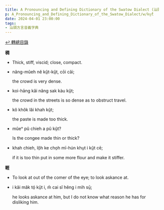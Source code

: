 ```yaml
---
title: A Pronouncing and Defining Dictionary of the Swatow Dialect (汕頭方言音義字典) / kṳ̂t
p: A_Pronouncing_and_Defining_Dictionary_of_the_Swatow_Dialect/w/kṳ̂t
date: 2024-04-01 23:00:00
tags: 
- 汕頭方言音義字典
---
```


[↩️ 轉總目錄](/A_Pronouncing_and_Defining_Dictionary_of_the_Swatow_Dialect)


**稠**
- Thick, stiff, viscid; close, compact.

- nâng-mûeh nĕ kṳ̂t-kṳ̂t, cōi căi;

  the crowd is very dense.

- koi-hāng kâi nâng sak kàu kṳ̂t;

  the crowd in the streets is so dense as to obstruct travel.

- kô khôk lâi khah kṳ̂t;

  the paste is made too thick.

- mûeⁿ pû chieh a pû kṳ̂t?

  Is the congee made thin or thick?

- khah chieh, lô̤h ke cho̤h mī-hún khṳt i kṳ̂t cē;

  if it is too thin put in some more flour and make it stiffer.

**睚**
- To look at out of the comer of the eye; to look askance at.

- i kâi mâk tó̤ kṳ̂t i, m̄ cai sĭ hĕng i mih sṳ̄;

  he looks askance at him, but I do not know what reason he has for disliking him.